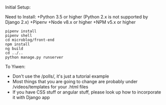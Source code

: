 Initial Setup:

Need to Install:
+Python 3.5 or higher (Python 2.x is not supported by Django 2.x)
+Pipenv
+Node v8.x or higher
+NPM v5.x or higher

```
pipenv install
pipenv shell
cd microblog/front-end
npm install
ng build
cd ../..
python manage.py runserver

```

To Yiwen:

+ Don't use the /polls/, it's just a tutorial example
+ Most things that you are going to change are probably under /videos/templates for your .html files
+ If you have CSS stuff or angular stuff, please look up how to incorporate it with Django app
